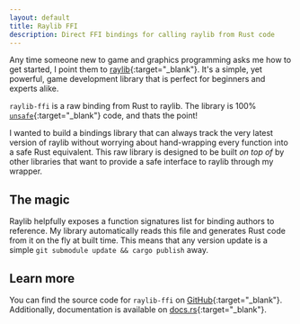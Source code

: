 ```yaml
---
layout: default
title: Raylib FFI
description: Direct FFI bindings for calling raylib from Rust code
---
```


Any time someone new to game and graphics programming asks me how to get started, I point them to [raylib](https://www.raylib.com/){:target="_blank"}. It's a simple, yet powerful, game development library that is perfect for beginners and experts alike.

`raylib-ffi` is a raw binding from Rust to raylib. The library is 100% [`unsafe`](https://doc.rust-lang.org/std/keyword.unsafe.html){:target="_blank"} code, and thats the point!

I wanted to build a bindings library that can always track the very latest version of raylib without worrying about hand-wrapping every function into a safe Rust equivalent. This raw library is designed to be built *on top of* by other libraries that want to provide a safe interface to raylib through my wrapper.

## The magic

Raylib helpfully exposes a function signatures list for binding authors to reference. My library automatically reads this file and generates Rust code from it on the fly at built time. This means that any version update is a simple `git submodule update && cargo publish` away.

## Learn more

You can find the source code for `raylib-ffi` on [GitHub](https://github.com/ewpratten/raylib-ffi){:target="_blank"}. Additionally, documentation is available on [docs.rs](https://docs.rs/raylib-ffi){:target="_blank"}.
